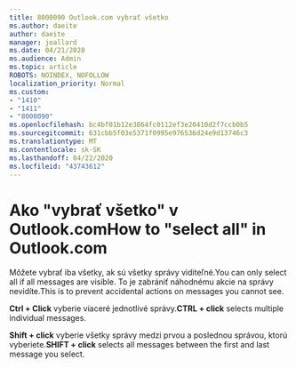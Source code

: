 ```yaml
---
title: 8000090 Outlook.com vybrať všetko
ms.author: daeite
author: daeite
manager: joallard
ms.date: 04/21/2020
ms.audience: Admin
ms.topic: article
ROBOTS: NOINDEX, NOFOLLOW
localization_priority: Normal
ms.custom:
- "1410"
- "1411"
- "8000090"
ms.openlocfilehash: bc4bf01b12e3864fc0112ef3e20410d2f7ccb0b5
ms.sourcegitcommit: 631cbb5f03e5371f0995e976536d24e9d13746c3
ms.translationtype: MT
ms.contentlocale: sk-SK
ms.lasthandoff: 04/22/2020
ms.locfileid: "43743612"
---
```

# <a name="how-to-select-all-in-outlookcom"></a><span data-ttu-id="4d9f6-102">Ako "vybrať všetko" v Outlook.com</span><span class="sxs-lookup"><span data-stu-id="4d9f6-102">How to "select all" in Outlook.com</span></span>

<span data-ttu-id="4d9f6-103">Môžete vybrať iba všetky, ak sú všetky správy viditeľné.</span><span class="sxs-lookup"><span data-stu-id="4d9f6-103">You can only select all if all messages are visible.</span></span> <span data-ttu-id="4d9f6-104">To je zabrániť náhodnému akcie na správy nevidíte.</span><span class="sxs-lookup"><span data-stu-id="4d9f6-104">This is to prevent accidental actions on messages you cannot see.</span></span>

<span data-ttu-id="4d9f6-105">**Ctrl + Click** vyberie viaceré jednotlivé správy.</span><span class="sxs-lookup"><span data-stu-id="4d9f6-105">**CTRL + click** selects multiple individual messages.</span></span>

<span data-ttu-id="4d9f6-106">**Shift + click** vyberie všetky správy medzi prvou a poslednou správou, ktorú vyberiete.</span><span class="sxs-lookup"><span data-stu-id="4d9f6-106">**SHIFT + click** selects all messages between the first and last message you select.</span></span>
